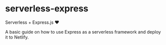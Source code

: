 # serverless-express
Serverless + Express.js ❤

A basic guide on how to use Express as a serverless framework and deploy it to Netlify.
